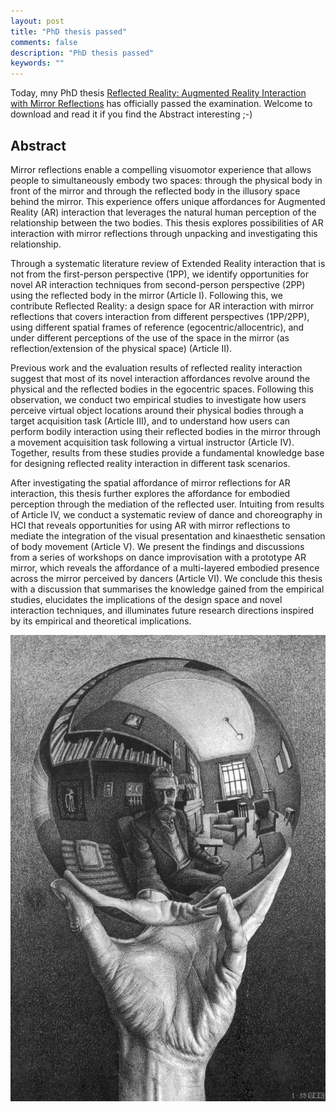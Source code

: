 ```yaml
---
layout: post
title: "PhD thesis passed"
comments: false
description: "PhD thesis passed"
keywords: ""
---
```


Today, mny PhD thesis <a href="https://minerva-access.unimelb.edu.au/items/7f1761dd-a3af-4d91-a804-9963ecd866ed">Reflected Reality: Augmented Reality Interaction with Mirror Reflections</a> has officially passed the examination. Welcome to download and read it if you find the Abstract interesting ;-)

## Abstract ##

Mirror reflections enable a compelling visuomotor experience that allows people to simultaneously embody two spaces: through the physical body in front of the mirror and through the reflected body in the illusory space behind the mirror. This experience offers unique affordances for Augmented Reality (AR) interaction that leverages the natural human perception of the relationship between the two bodies. This thesis explores possibilities of AR interaction with mirror reflections through unpacking and investigating this relationship.  

Through a systematic literature review of Extended Reality interaction that is not from the first-person perspective (1PP), we identify opportunities for novel AR interaction techniques from second-person perspective (2PP) using the reflected body in the mirror (Article I). Following this, we contribute Reflected Reality: a design space for AR interaction with mirror reflections that covers interaction from different perspectives (1PP/2PP), using different spatial frames of reference (egocentric/allocentric), and under different perceptions of the use of the space in the mirror (as reflection/extension of the physical space) (Article II). 

Previous work and the evaluation results of reflected reality interaction suggest that most of its novel interaction affordances revolve around the physical and the reflected bodies in the egocentric spaces. Following this observation, we conduct two empirical studies to investigate how users perceive virtual object locations around their physical bodies through a target acquisition task (Article III), and to understand how users can perform bodily interaction using their reflected bodies in the mirror through a movement acquisition task following a virtual instructor (Article IV). Together, results from these studies provide a fundamental knowledge base for designing reflected reality interaction in different task scenarios. 

After investigating the spatial affordance of mirror reflections for AR interaction, this thesis further explores the affordance for embodied perception through the mediation of the reflected user. Intuiting from results of Article IV, we conduct a systematic review of dance and choreography in HCI that reveals opportunities for using AR with mirror reflections to mediate the integration of the visual presentation and kinaesthetic sensation of body movement (Article V). We present the findings and discussions from a series of workshops on dance improvisation with a prototype AR mirror, which reveals the affordance of a multi-layered embodied presence across the mirror perceived by dancers (Article VI). We conclude this thesis with a discussion that summarises the knowledge gained from the empirical studies, elucidates the implications of the design space and novel interaction techniques, and illuminates future research directions inspired by its empirical and theoretical implications.

<div class="container">
    <img src="/assets/images/hand-with-reflecting-sphere.jpg" alt="">
</div>